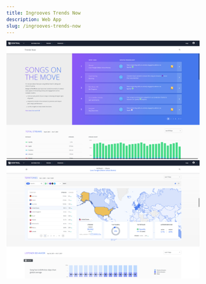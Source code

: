 ```yaml
---
title: Ingrooves Trends Now
description: Web App
slug: /ingrooves-trends-now
---
```


![ingrooves trends now songs on the move](../images/ingrooves/tn/user_sotm.png)
![ingrooves trends now territories](../images/ingrooves/tn/maps.png)
